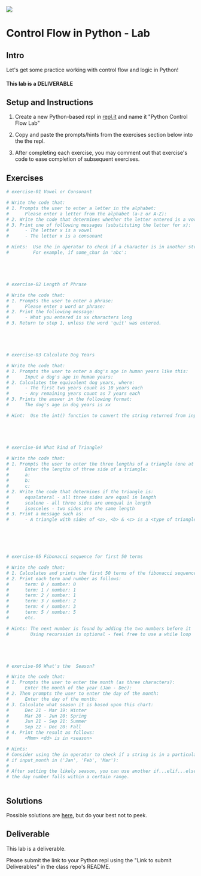 <img src="https://i.imgur.com/DPzk4Ok.png">

# Control Flow in Python - Lab

## Intro

Let's get some practice working with control flow and logic in Python!

#### This lab is a DELIVERABLE

## Setup and Instructions

1. Create a new Python-based repl in [repl.it](https://repl.it) and name it "Python Control Flow Lab"

2. Copy and paste the prompts/hints from the exercises section below into the the repl.

3. After completing each exercise, you may comment out that exercise's code to ease completion of subsequent exercises.

## Exercises

```python
# exercise-01 Vowel or Consonant

# Write the code that:
# 1. Prompts the user to enter a letter in the alphabet:
#      Please enter a letter from the alphabet (a-z or A-Z): 
# 2. Write the code that determines whether the letter entered is a vowel
# 3. Print one of following messages (substituting the letter for x):
#      - The letter x is a vowel
#      - The letter x is a consonant

# Hints:  Use the in operator to check if a character is in another string
#         For example, if some_char in 'abc':





# exercise-02 Length of Phrase

# Write the code that:
# 1. Prompts the user to enter a phrase:
#      Please enter a word or phrase: 
# 2. Print the following message:
#      - What you entered is xx characters long
# 3. Return to step 1, unless the word 'quit' was entered.





# exercise-03 Calculate Dog Years

# Write the code that:
# 1. Prompts the user to enter a dog's age in human years like this:
#      Input a dog's age in human years: 
# 2. Calculates the equivalent dog years, where:
#      - The first two years count as 10 years each
#      - Any remaining years count as 7 years each
# 3. Prints the answer in the following format:
#      The dog's age in dog years is xx

# Hint:  Use the int() function to convert the string returned from input() into an integer





# exercise-04 What kind of Triangle?

# Write the code that:
# 1. Prompts the user to enter the three lengths of a triangle (one at a time):
#      Enter the lengths of three side of a triangle:
#      a: 
#      b:
#      c:
# 2. Write the code that determines if the triangle is:
#      equalateral - all three sides are equal in length
#      scalene - all three sides are unequal in length
#      isosceles - two sides are the same length
# 3. Print a message such as:
#      - A triangle with sides of <a>, <b> & <c> is a <type of triangle> triangle






# exercise-05 Fibonacci sequence for first 50 terms

# Write the code that:
# 1. Calculates and prints the first 50 terms of the fibonacci sequence.
# 2. Print each term and number as follows:
#      term: 0 / number: 0
#      term: 1 / number: 1
#      term: 2 / number: 1
#      term: 3 / number: 2
#      term: 4 / number: 3
#      term: 5 / number: 5
#      etc.

# Hints: The next number is found by adding the two numbers before it
#        Using recurssion is optional - feel free to use a while loop





# exercise-06 What's the  Season?

# Write the code that:
# 1. Prompts the user to enter the month (as three characters):
#      Enter the month of the year (Jan - Dec):
# 2. Then prompts the user to enter the day of the month: 
#      Enter the day of the month:
# 3. Calculate what season it is based upon this chart:
#      Dec 21 - Mar 19: Winter
#      Mar 20 - Jun 20: Spring
#      Jun 21 - Sep 21: Summer
#      Sep 22 - Dec 20: Fall
# 4. Print the result as follows:
#      <Mmm> <dd> is in <season> 

# Hints:
# Consider using the in operator to check if a string is in a particular list/tuple like this:
# if input_month in ('Jan', 'Feb', 'Mar'):
#
# After setting the likely season, you can use another if...elif...else statement to "adjust" if
# the day number falls within a certain range.



```

## Solutions

Possible solutions are [here](https://repl.it/@jim_clark/Python-Control-Flow-Lab), but do your best not to peek.

## Deliverable

This lab is a deliverable.

Please submit the link to your Python repl using the "Link to submit Deliverables" in the class repo's README. 











